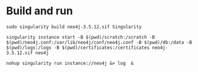 # Build and run

    sudo singularity build neo4j-3.5.12.sif Singularity

    singularity instance start -B $(pwd)/scratch:/scratch -B $(pwd)/neo4j.conf:/var/lib/neo4j/conf/neo4j.conf -B $(pwd)/db:/data -B $(pwd)/logs:/logs -B $(pwd)/certificates:/certificates neo4j-3.5.12.sif neo4j

    nohup singularity run instance://neo4j &> log  &
